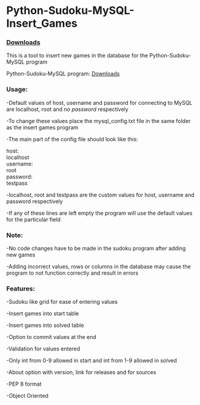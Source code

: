 # Python-Sudoku-MySQL-Insert_Games

### [Downloads](https://github.com/VarunS2002/Python-Sudoku-MySQL-InsertGames/releases)

This is a tool to insert new games in the database for the Python-Sudoku-MySQL program

Python-Sudoku-MySQL program:
[Downloads](https://github.com/VarunS2002/Python-Sudoku-MySQL/releases)

### Usage:

-Default values of host, username and password for connecting to MySQL are localhost, root and *no password* respectively

-To change these values place the mysql_config.txt file in the same folder as the insert games program

-The main part of the config file should look like this:


host:<br />
localhost<br />
username:<br />
root<br />
password:<br />
testpass<br />


-localhost, root and testpass are the custom values for host, username and password respectively

-If any of these lines are left empty the program will use the default values for the particular field

### Note:

-No code changes have to be made in the sudoku program after adding new games 

-Adding incorrect values, rows or columns in the database may cause the program to not function correctly and result in errors 

### Features:

-Sudoku like grid for ease of entering values

-Insert games into start table

-Insert games into solved table

-Option to commit values at the end

-Validation for values entered

-Only int from 0-9 allowed in start and int from 1-9 allowed in solved

-About option with version, link for releases and for sources

-PEP 8 format

-Object Oriented

